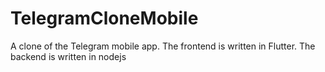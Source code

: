 # TelegramCloneMobile
A clone of the Telegram mobile app. The frontend is written in Flutter. The backend is written in nodejs
